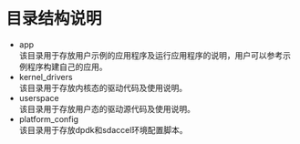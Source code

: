  # 目录结构说明

* app  
该目录用于存放用户示例的应用程序及运行应用程序的说明，用户可以参考示例程序构建自己的应用。  
* kernel_drivers  
该目录用于存放内核态的驱动代码及使用说明。  
* userspace  
该目录用于存放用户态的驱动源代码及使用说明。  
* platform_config  
该目录用于存放dpdk和sdaccel环境配置脚本。
